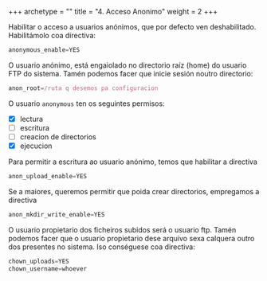 +++
archetype = "<kind>"
title = "4. Acceso Anonimo"
weight = 2
+++

Habilitar o acceso a usuarios anónimos, que por defecto ven deshabilitado. Habilitámolo coa directiva:
```js
anonymous_enable=YES
```
O usuario anónimo, está engaiolado no directorio raíz (home) do usuario FTP do sistema. Tamén podemos facer que inicie sesión noutro directorio:
```js
anon_root=/ruta q desemos pa configuracion
```
O usuario `anonymous` ten os seguintes permisos:
- [x] lectura
- [ ] escritura
- [ ] creacion de directorios
- [x] ejecucion
 
 Para permitir a escritura ao usuario anónimo, temos que habilitar a directiva
```js
anon_upload_enable=YES
```
Se a maiores, queremos permitir que poida crear directorios, empregamos a directiva
```js
anon_mkdir_write_enable=YES
```
O usuario propietario dos ficheiros subidos será o usuario ftp. Tamén podemos facer que o usuario propietario dese arquivo sexa calquera outro dos presentes no sistema. Iso conséguese coa directiva:
```js
chown_uploads=YES
chown_username=whoever
```